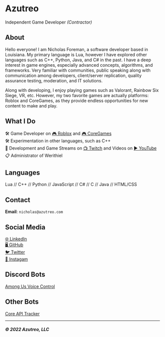 # Azutreo
Independent Game Developer *(Contractor)*

## About
Hello everyone! I am Nicholas Foreman, a software developer based in Louisiana. My primary language is Lua, however I have explored other languages such as C++, Python, Java, and C# in the past. I have a deep interest in game engines, especially advanced concepts, algorithms, and frameworks. Very familiar with communities, public speaking along with communication among developers, client/server replication, quality assurance testing, moderation, and IT solutions.


Along with developing, I enjoy playing games such as Valorant, Rainbow Six Siege, VR, etc. However, my two favorite games are actually platforms: Roblox and CoreGames, as they provide endless opportunities for new content to make and play.


## What I Do
🛠️ Game Developer on [🎮 Roblox](https://www.roblox.com/users/9221415/profile) and [🎮 CoreGames](https://www.coregames.com/user/f9df3457225741c89209f6d484d0eba8)  
🛠️ Experimentation in other languages, such as C++  
🎥 Development and Game Streams on [📺 Twitch](https://twitch.tv/nicholas_foreman) and Videos on [▶️ YouTube](https://youtube.com/channel/UCBB61e0tBEiu1Qyfw3fkWng)  
📋 Administrator of Werithiel  

## Languages
Lua // C++ // Python // JavaScript // C# // C // Java // HTML/CSS

## Contact

**Email**: `nicholas@azutreo.com`

## Social Media
[🌐 LinkedIn](https://linkedin.com/in/nicholas-foreman)  
[🖥️ GitHub](https://github.com/nicholasforeman)  
[🐦 Twitter](https://twitter.com/nickwforeman)  
[📱 Instagam](https://instagram.com/nicholas_w_foreman/)

## Discord Bots
[Among Us Voice Control](http://nicholasforeman.me/among-us-voice-control/)

## Other Bots
[Core API Tracker](https://github.com/nicholasforeman/core-api-tracker)

---

##### © 2022 Azutreo, LLC

